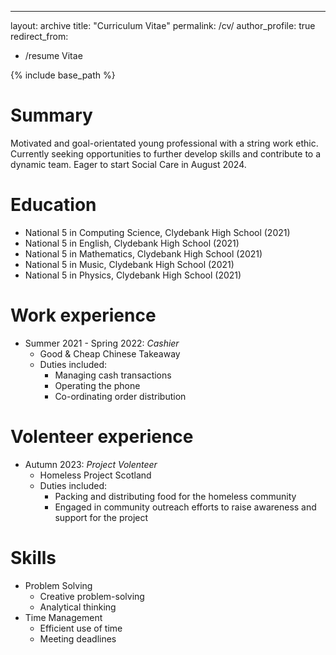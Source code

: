 ---
layout: archive
title: "Curriculum Vitae"
permalink: /cv/
author_profile: true
redirect_from:
  - /resume
Vitae

{% include base_path %}

Summary
======
Motivated and goal-orientated young professional with a string work ethic. Currently seeking opportunities to further develop skills and contribute to a dynamic team. Eager to start Social Care in August 2024.

Education
======

* National 5 in Computing Science, Clydebank High School (2021)
* National 5 in English, Clydebank High School (2021)
* National 5 in Mathematics, Clydebank High School (2021)
* National 5 in Music, Clydebank High School (2021)
* National 5 in Physics, Clydebank High School (2021)

Work experience
======
* Summer 2021 - Spring 2022: *Cashier*
  * Good & Cheap Chinese Takeaway
  * Duties included:
    * Managing cash transactions
    * Operating the phone
    * Co-ordinating order distribution

Volenteer experience
======
* Autumn 2023: *Project Volenteer*
  * Homeless Project Scotland
  * Duties included:
    * Packing and distributing food for the homeless community
    * Engaged in community outreach efforts to raise awareness and support for the project
  
Skills
======
* Problem Solving
  * Creative problem-solving
  * Analytical thinking
* Time Management
  * Efficient use of time
  * Meeting deadlines
